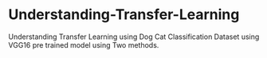 # Understanding-Transfer-Learning
 Understanding Transfer Learning using Dog Cat Classification Dataset using VGG16 pre trained model using Two methods.
